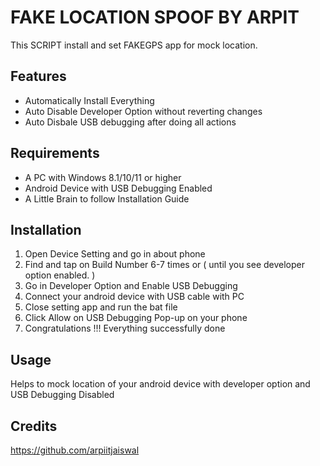 # FAKE LOCATION SPOOF BY ARPIT

This SCRIPT install and set FAKEGPS app for mock location.

## Features

- Automatically Install Everything
- Auto Disable Developer Option without reverting changes
- Auto Disbale USB debugging after doing all actions

## Requirements

- A PC with Windows 8.1/10/11 or higher
- Android Device with USB Debugging Enabled
- A Little Brain to follow Installation Guide

## Installation

1. Open Device Setting and go in about phone
2. Find and tap on Build Number 6-7 times or ( until you see developer option enabled. ) 
3. Go in Developer Option and Enable USB Debugging
4. Connect your android device with USB cable with PC
5. Close setting app and run the bat file
6. Click Allow on USB Debugging Pop-up on your phone
7. Congratulations !!! Everything successfully done

## Usage

Helps to mock location of your android device with developer option and USB Debugging Disabled

## Credits

https://github.com/arpiitjaiswal
